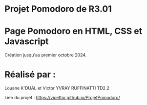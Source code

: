 # Projet Pomodoro de R3.01

# Page Pomodoro en HTML, CSS et Javascript
Création jusqu'au premier octobre 2024.

# Réalisé par :
Louane K'DUAL et Victor YVRAY RUFFINATTI TD2.2

Lien du projet : https://vicettor.github.io/ProjetPomodoro/
